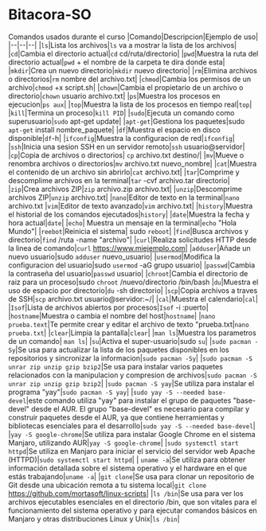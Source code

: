 # Bitacora-SO
Comandos usados durante el curso
|Comando|Descripcion|Ejemplo de uso|
|--|--|--|
|`ls`|Lista los archivos|`ls` va a mostrar la lista de los archivos|
|`cd`|Cambia el directorio actual|`cd` cd/ruta/directorio|
|`pwd`|Muestra la ruta del directorio actual|`pwd` + el nombre de la carpeta te dira donde esta| 
|`mkdir`|Crea un nuevo directorio|`mkdir` nuevo directorio|
|`rm`|Elimina archivos o directorios|`rm` nombre del archivo.txt|
|`chmod`|Cambia los permisos de un archivo|`chmod` +x script.sh|
|`chown`|Cambia el propietario de un archivo o directorio|`chown` usuario archivo.txt|
|`ps`|Muestra los procesos en ejecucion|`ps aux`|
|`top`|Muestra la lista de los procesos en tiempo real|`top`|
|`kill`|Termina un proceso|`kill PID`|
|`sudo`|Ejecuta un comando como superusuario|`sudo` apt-get update|
|`apt-get`|Gestiona los paquetes|sudo `apt-get` install nombre_paquete|
|`df`|Muestra el espacio en disco disponible|`df`-h|
|`ifconfig`|Muestra la configuracion de red|`ifconfig`|
|`ssh`|Inicia una sesion SSH en un servidor remoto|`ssh` usuario@servidor|
|`cp`|Copia de archivos o directorios| `cp` archivo.txt destino/|
|`mv`|Mueve o renombra archivos o directorios|`mv` archivo.txt nuevo_nombre|
|`cat`|Muestra el contenido de un archivo sin abrirlo|`cat` archivo.txt|
|`tar`|Comprime y descomplime archivos en la terminal|`tar` -cvf archivo.tar directorio|
|`zip`|Crea archivos ZIP|`zip` archivo.zip archivo.txt|
|`unzip`|Descomprime archivos ZIP|`unzip` archivo.txt|
|`nano`|Editor de texto en la terminal|`nano` archivo.txt
|`vim`|Editor de texto avanzado|`vim` archivo.txt|
|`history`|Muestra el historial de los comandos ejecutados|`history`|
|`date`|Muestra la fecha y hora actual|`date`|
|`echo`| Muestra un mensaje en la terminal|`echo` "Hola Mundo"|
|`reebot`|Reinicia el sistema| sudo `reboot`|
|`find`|Busca archivos y directorio|`find` /ruta -name "archivo"|
|`curl`|Realiza solicitudes HTTP desde la linea de comando|`curl` https://www.miejemplo.com|
|`adduser`|Añade un nuevo usuario|sudo `adduser` nuevo_usuario|
|`usermod`|Modifica la configuracion del usuario|sudo `usermod` -aG grupo usuario| 
|`passwd`|Cambia la contraseña del usuario|`passwd` usuario|
|`chroot`|Cambia el directorio de raiz para un proceso|sudo `chroot` /nuevo/directorio /bin/bash
|`du`|Muestra el uso de espacio por directorio|`du` -sh directorio|
|`scp`|Copia archivos a traves de SSH|`scp` archivo.txt usuario@servidor:~/|
|`cal`|Muestra el calendario|`cal`|
|`Isof`|Lista de archivos abiertos por procesos|`Isof` -i :puerto|
|`hostname`|Muestra o cambia el nombre del host|`hostname`|
|`nano prueba.text`|Te permite crear y editar el archivo de texto "prueba.txt|`nano prueba.txt`|
|`clear`|Limpia la pantalla|`clear`|
|`man ls`|Muestra los parametros de un comando| `man ls`|
|`su`|Activa el super-usuario|sudo `su`|
|`sudo pacman -Sy`|Se usa para actualizar la lista de los paquetes disponibles en los repositorios y sincronizar la informacion|`sudo pacman -Sy`|
|`sudo pacman -S unrar zip unzip gzip bzip2`|Se usa para instalar varios paquetes relacionados con la manipulacion y compresion de archivos|`sudo pacman -S unrar zip unzip gzip bzip2`|
|`sudo pacman -S yay`|Se utiliza para instalar el programa "yay"|`sudo pacman -S yay`|
|`sudo yay -S --needed base-devel`|este comando utiliza "yay" para instalar el grupo de paquetes "base-devel" desde el AUR. El grupo "base-devel" es necesario para compilar y construir paquetes desde el AUR, ya que contiene herramientas y bibliotecas esenciales para el desarrollo|`sudo yay -S --needed base-devel`|
|`yay -S google-chrome`|Se utiliza para instalar Google Chrome en el sistema Manjaro, utilizando AUR|`yay -S google-chrome`|
|`sudo systemctl start httpd`|Se utiliza en Manjaro para iniciar el servicio del servidor web Apache (HTTPD)|`sudo systemctl start httpd`|
| `uname -a`|Se utiliza para obtener información detallada sobre el sistema operativo y el hardware en el que estás trabajando|`uname -a`|
|`git clone`|Se usa para clonar un repositorio de Git desde una ubicación remota a tu sistema local|`git clone` https://github.com/mortasoft/linux-scripts|
|`ls /bin`|Se usa para ver los archivos ejecutables esenciales en el directorio /bin, que son vitales para el funcionamiento del sistema operativo y para ejecutar comandos básicos en Manjaro y otras distribuciones Linux y Unix|`ls /bin`|
